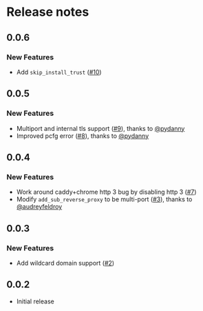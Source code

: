 # Release notes

<!-- do not remove -->

## 0.0.6

### New Features

- Add `skip_install_trust` ([#10](https://github.com/AnswerDotAI/fastcaddy/issues/10))


## 0.0.5

### New Features

- Multiport and internal tls support ([#9](https://github.com/AnswerDotAI/fastcaddy/issues/9)), thanks to [@pydanny](https://github.com/pydanny)
- Improved pcfg error ([#8](https://github.com/AnswerDotAI/fastcaddy/pull/8)), thanks to [@pydanny](https://github.com/pydanny)


## 0.0.4

### New Features

- Work around caddy+chrome http 3 bug by disabling http 3 ([#7](https://github.com/AnswerDotAI/fastcaddy/issues/7))
- Modify `add_sub_reverse_proxy` to be multi-port ([#3](https://github.com/AnswerDotAI/fastcaddy/pull/3)), thanks to [@audreyfeldroy](https://github.com/audreyfeldroy)


## 0.0.3

### New Features

- Add wildcard domain support ([#2](https://github.com/AnswerDotAI/fastcaddy/issues/2))


## 0.0.2

- Initial release



